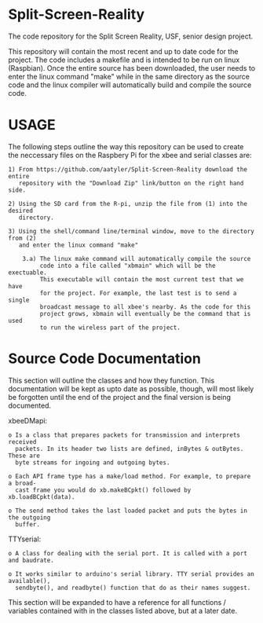 Split-Screen-Reality
====================

The code repository for the Split Screen Reality, USF, senior design project. 

This repository will contain the most recent and up to date code for the project.
The code includes a makefile and is intended to be run on linux (Raspbian). Once
the entire source has been downloaded, the user needs to enter the linux command
"make" while in the same directory as the source code and the linux compiler will 
automatically build and compile the source code. 

USAGE
=====

The following steps outline the way this repository can be used to create the 
neccessary files on the Raspbery Pi for the xbee and serial classes are:

	1) From https://github.com/aatyler/Split-Screen-Reality download the entire 
	   repository with the "Download Zip" link/button on the right hand side.

	2) Using the SD card from the R-pi, unzip the file from (1) into the desired
	   directory.

	3) Using the shell/command line/terminal window, move to the directory from (2)
	   and enter the linux command "make" 

		3.a) The linux make command will automatically compile the source
		     code into a file called "xbmain" which will be the exectuable. 
		     This executable will contain the most current test that we have
		     for the project. For example, the last test is to send a single
		     broadcast message to all xbee's nearby. As the code for this 
		     project grows, xbmain will eventually be the command that is used
		     to run the wireless part of the project. 

Source Code Documentation
=========================

This section will outline the classes and how they function. This documentation
will be kept as upto date as possible, though, will most likely be forgotten until
the end of the project and the final version is being documented. 


xbeeDMapi:

	o Is a class that prepares packets for transmission and interprets received 
	  packets. In its header two lists are defined, inBytes & outBytes. These are
	  byte streams for ingoing and outgoing bytes.

	o Each API frame type has a make/load method. For example, to prepare a broad-
	  cast frame you would do xb.makeBCpkt() followed by xb.loadBCpkt(data). 

	o The send method takes the last loaded packet and puts the bytes in the outgoing
	  buffer. 

TTYserial:

	o A class for dealing with the serial port. It is called with a port and baudrate. 

	o It works similar to arduino's serial library. TTY serial provides an available(),
	  sendbyte(), and readbyte() function that do as their names suggest. 

This section will be expanded to have a reference for all functions / variables contained with
in the classes listed above, but at a later date. 
